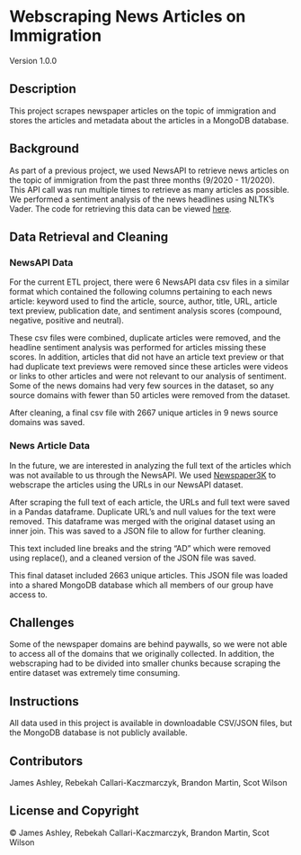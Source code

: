 # Webscraping News Articles on Immigration

Version 1.0.0

## Description
This project scrapes newspaper articles on the topic of immigration and stores the articles and metadata about the articles in a MongoDB database.

## Background
As part of a previous project, we used NewsAPI to retrieve news articles on the topic of immigration from the past three months (9/2020 - 11/2020). This API call was run multiple times to retrieve as many articles as possible. We performed a sentiment analysis of the news headlines using NLTK’s Vader. The code for retrieving this data can be viewed [here](https://github.com/James-Ashley/sentiment_analysis). 

## Data Retrieval and Cleaning

### NewsAPI Data
For the current ETL project, there were 6 NewsAPI data csv files in a similar format which contained the following columns pertaining to each news article: keyword used to find the article, source, author, title, URL, article text preview, publication date, and sentiment analysis scores (compound, negative, positive and neutral). 

These csv files were combined, duplicate articles were removed, and the headline sentiment analysis was performed for articles missing these scores. In addition, articles that did not have an article text preview or that had duplicate text previews were removed since these articles were videos or links to other articles and were not relevant to our analysis of sentiment. Some of the news domains had very few sources in the dataset, so any source domains with fewer than 50 articles were removed from the dataset. 

After cleaning, a final csv file with 2667 unique articles in 9 news source domains was saved.

### News Article Data
In the future, we are interested in analyzing the full text of the articles which was not available to us through the NewsAPI. We used [Newspaper3K](https://newspaper.readthedocs.io/en/latest/) to webscrape the articles using the URLs in our NewsAPI dataset. 

After scraping the full text of each article, the URLs and full text were saved in a Pandas dataframe. Duplicate URL’s and null values for the text were removed. This dataframe was merged with the original dataset using an inner join. This was saved to a JSON file to allow for further cleaning.

This text included line breaks and the string “AD” which were removed using replace(), and a cleaned version of the JSON file was saved. 

This final dataset included 2663 unique articles. This JSON file was loaded into a shared MongoDB database which all members of our group have access to.

## Challenges
Some of the newspaper domains are behind paywalls, so we were not able to access all of the domains that we originally collected. In addition, the webscraping had to be divided into smaller chunks because scraping the entire dataset was extremely time consuming.

## Instructions
All data used in this project is available in downloadable CSV/JSON files, but the MongoDB database is not publicly available. 

## Contributors
James Ashley, Rebekah Callari-Kaczmarczyk, Brandon Martin, Scot Wilson

## License and Copyright
&copy; James Ashley, Rebekah Callari-Kaczmarczyk, Brandon Martin, Scot Wilson